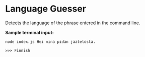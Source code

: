 # Language Guesser

Detects the language of the phrase entered in the command line.

**Sample terminal input:**
```
node index.js Hei minä pidän jäätelöstä.

>>> Finnish
```
